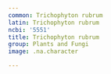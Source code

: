 ```yaml
---
common: Trichophyton rubrum
latin: Trichophyton rubrum
ncbi: '5551'
title: Trichophyton rubrum
group: Plants and Fungi
image: .na.character

---
```

